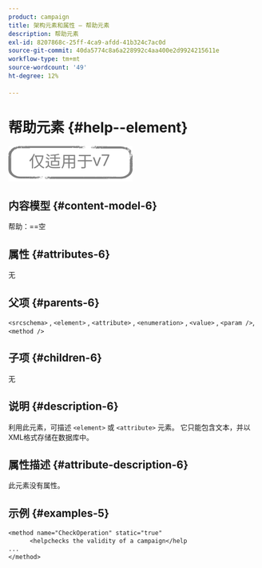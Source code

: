 ```yaml
---
product: campaign
title: 架构元素和属性 — 帮助元素
description: 帮助元素
exl-id: 8207868c-25ff-4ca9-afdd-41b324c7ac0d
source-git-commit: 40da5774c8a6a228992c4aa400e2d9924215611e
workflow-type: tm+mt
source-wordcount: '49'
ht-degree: 12%

---
```


# 帮助元素 {#help--element}

![](../../../assets/v7-only.svg)

## 内容模型 {#content-model-6}

帮助：==空

## 属性 {#attributes-6}

无

## 父项 {#parents-6}

`<srcschema>`  ,  `<element>`   ,   `<attribute>`    ,    `<enumeration>`     ,     `<value>`      ,     `<param />`,      `<method />`

## 子项 {#children-6}

无

## 说明 {#description-6}

利用此元素，可描述 `<element>`  或  `<attribute>`   元素。 它只能包含文本，并以XML格式存储在数据库中。

## 属性描述 {#attribute-description-6}

此元素没有属性。

## 示例 {#examples-5}

```
<method name="CheckOperation" static="true"
      <helpchecks the validity of a campaign</help
...
</method> 
```
